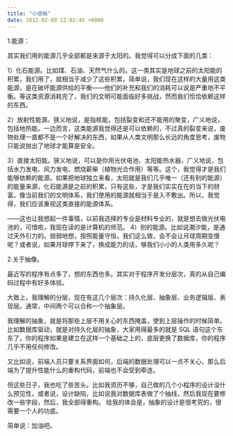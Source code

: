 ```yaml
---
title: "小感触"
date: 2012-02-09 12:02:45 +0000
---
```


1.能源：

其实我们用的能源几乎全部都是来源于太阳的。我觉得可以分成下面的几类：

1）化石能源。比如煤、石油、天然气什么的。这一类其实是地球之前的太阳能的积累，我们用了，就相当于减少了这些积累，简单说，我们现在这样的大量用这类能源，是在破坏能源供给的平衡——他们的补充和我们的消耗可以说是严重地不平衡。等这类资源消耗完了，我们的文明可能面临好多挑战，然而我们恰恰依赖这样的东西。

2）放射性能源。狭义地说，是指核能，包括裂变和还不能用的聚变，广义地说，包括地热能。一边而言，这类能源我觉得还是可以依赖的，不过真的裂变来说，废物处理一直都不是一个好解决的东西，如果从人类文明那么长远的角度思考，废物只能说抛出了地球才能算是安全。

3）直接太阳能。狭义地说，可以是你用光伏电池、太阳能热水器，广义地说，包括水力发电、风力发电、燃烧薪柴（植物光合作用）等等。这个，我觉得才是我们能够依赖的能源。如果把地球独立来看，太阳就是我们几乎唯一（还有别的能源）的能量来源，化石能源是之前的积累，只有这些，才是我们实实在在的当下的财富。像当前我们的文明体系，我们使用的能源就相当于是入不敷出。所以，我觉得，我们应该重视这类直接的能源体系。

——这也让我想起一件事情，以前我选择的专业是材料专业的，就是想去做光伏电池的，可惜啦，我现在读的是计算机的师范。
4）别的能源。比如说潮汐能，是通过天外引力的。弱弱地想，按照能量守恒，我们这么做，会不会让月球周期变慢呢？或者说，如果月球停下来了，换成能力的话，够我们小小的人类用多久呢？

2.关于抽像。

最近写的程序有点多了，想的东西也多。其实对于程序开发分层次，真的从自己编码过程中有好多体验。

大致上，我理解的分层，现在有这几个层次：持久化层、抽象层、业务逻辑层、表现层。通常，中间两个可以合称一个抽象层。

我理解的抽象，就是将那些上层不用关心的东西掩盖，使到上层操作的时候简单。比如数据库驱动，就是对持久化层的抽象，大家用得最多的就是 SQL 语句这个东东了，你的程序如果是建立在这样一个基础之上的，底层更换了数据库，你的程序几乎不用任何修改。

又比如说，前端人员只要关系界面如何，后端的数据处理可以一点不关心，那么后端为了提升性能什么的重构代码，前端也不会受到牵连。

但这些日子，我也吃了些苦头。比如我资历不够，自己做的几个小程序的设计没什么预见性，或者说，设计缺陷，比如说我对数据库表做了个抽线，然后我现在要修改一些字段，然后，我全部得重构。
给我的体会是，抽象的设计是很考究的，很需要一个人的功底。

简单说：加油吧。
